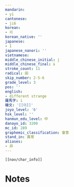 ```yaml
---
mandarin:
- yì
cantonese:
- ji6
korean:
- 리
korean_native: ''
japanese:
- I
japanese_nanori: ''
vietnamese:
middle_chinese_initial: j
middle_chinese_final: ɨ
stroke_count: 11
radical: 田
skip_number: 2-5-6
grade_level: 3
pos: ''
english:
- different strange
羅馬字: i
韓文: '[[이]]'
joyo_level: '6'
hsk_level: ''
hanmun_edu_level: 中
danayo_id: 3200
mc_id: 289
graphemic_classification: 會意
stand_in: 異常
aliases:
- 异
---
```

```meta-bind-embed
[[nav/char_info]]
```

# Notes
